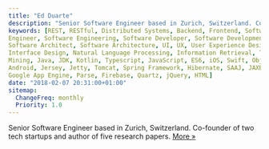 ```yaml
---
title: "Ed Duarte"
description: "Senior Software Engineer based in Zurich, Switzerland. Co-founder of two tech startups and author of five research papers."
keywords: [REST, RESTful, Distributed Systems, Backend, Frontend, Software
Engineer, Software Engineering, Software Developer, Software Development,
Software Architect, Software Architecture, UI, UX, User Experience Design, User
Interface Design, Natural Language Processing, Information Retrieval, Text
Mining, Java, JDK, Kotlin, Typescript, JavaScript, ES6, iOS, Swift, Objective-C,
Android, Jersey, Jetty, Tomcat, Spring Framework, Hibernate, SAAJ, JAXB, XSLT,
Google App Engine, Parse, Firebase, Quartz, jQuery, HTML]
date: "2018-02-07 20:31:00+01:00"
sitemap:
  ChangeFreq: monthly
  Priority: 1.0
---
```


Senior Software Engineer based in Zurich, Switzerland. Co-founder of two tech startups and author of five research papers. [More »](/about/)
